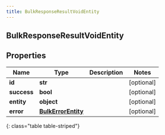 ```yaml
---
title: BulkResponseResultVoidEntity
---
```

## BulkResponseResultVoidEntity

## Properties

|Name | Type | Description | Notes|
|------------ | ------------- | ------------- | -------------|
| **id** | **str** |  | [optional] |
| **success** | **bool** |  | [optional] |
| **entity** | **object** |  | [optional] |
| **error** | [**BulkErrorEntity**](BulkErrorEntity.html) |  | [optional] |
{: class="table table-striped"}



